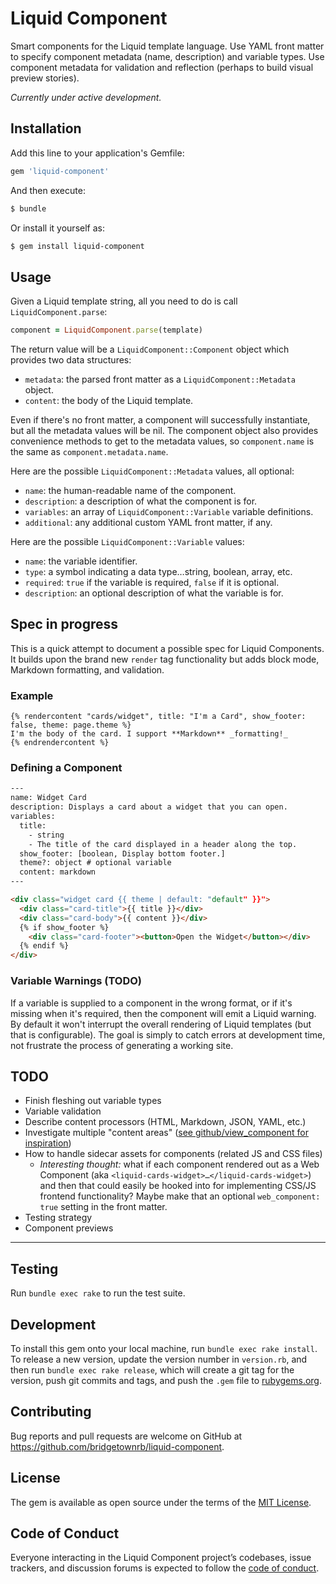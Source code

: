 # Liquid Component

Smart components for the Liquid template language. Use YAML front matter to specify component metadata (name, description) and variable types. Use
component metadata for validation and reflection (perhaps to build visual preview stories).

_Currently under active development._

## Installation

Add this line to your application's Gemfile:

```ruby
gem 'liquid-component'
```

And then execute:

```sh
$ bundle
```

Or install it yourself as:

```sh
$ gem install liquid-component
```

## Usage

Given a Liquid template string, all you need to do is call `LiquidComponent.parse`:

```ruby
component = LiquidComponent.parse(template)
```

The return value will be a `LiquidComponent::Component` object which provides two data structures:

* `metadata`: the parsed front matter as a `LiquidComponent::Metadata` object.
* `content`: the body of the Liquid template.

Even if there's no front matter, a component will successfully instantiate, but all the metadata values will be nil. The component object also provides convenience methods to get to the metadata values, so `component.name` is the same as `component.metadata.name`.

Here are the possible `LiquidComponent::Metadata` values, all optional:

* `name`: the human-readable name of the component.
* `description`: a description of what the component is for.
* `variables`: an array of `LiquidComponent::Variable` variable definitions.
* `additional`: any additional custom YAML front matter, if any.

Here are the possible `LiquidComponent::Variable` values:

* `name`: the variable identifier.
* `type`: a symbol indicating a data type…string, boolean, array, etc.
* `required`: `true` if the variable is required, `false` if it is optional.
* `description`: an optional description of what the variable is for.

## Spec in progress

This is a quick attempt to document a possible spec for Liquid Components. It builds upon the brand new `render` tag functionality but adds block mode, Markdown formatting, and validation.

### Example

```liquid
{% rendercontent "cards/widget", title: "I'm a Card", show_footer: false, theme: page.theme %}
I'm the body of the card. I support **Markdown** _formatting!_
{% endrendercontent %}
```

### Defining a Component

```html
---
name: Widget Card
description: Displays a card about a widget that you can open.
variables:
  title:
    - string
    - The title of the card displayed in a header along the top.
  show_footer: [boolean, Display bottom footer.]
  theme?: object # optional variable
  content: markdown
---

<div class="widget card {{ theme | default: "default" }}">
  <div class="card-title">{{ title }}</div>
  <div class="card-body">{{ content }}</div>
  {% if show_footer %}
    <div class="card-footer"><button>Open the Widget</button></div>
  {% endif %}
</div>
```

### Variable Warnings (TODO)

If a variable is supplied to a component in the wrong format, or if it's missing when it's required, then the component will emit a Liquid warning. By default it won't interrupt the overall rendering of Liquid templates (but that is configurable). The goal is simply to catch errors at development time, not frustrate the process of generating a working site.

## TODO

* Finish fleshing out variable types
* Variable validation
* Describe content processors (HTML, Markdown, JSON, YAML, etc.)
* Investigate multiple "content areas" ([see github/view_component for inspiration](https://github.com/github/view_component/blob/master/README.md#content-areas))
* How to handle sidecar assets for components (related JS and CSS files)
  * _Interesting thought:_ what if each component rendered out as a Web Component (aka `<liquid-cards-widget>…</liquid-cards-widget>`) and then that could easily be hooked into for implementing CSS/JS frontend functionality? Maybe make that an optional `web_component: true` setting in the front matter.
* Testing strategy
* Component previews

----

## Testing

Run `bundle exec rake` to run the test suite.

## Development

To install this gem onto your local machine, run `bundle exec rake install`. To release a new version, update the version number in `version.rb`, and then run `bundle exec rake release`, which will create a git tag for the version, push git commits and tags, and push the `.gem` file to [rubygems.org](https://rubygems.org).

## Contributing

Bug reports and pull requests are welcome on GitHub at https://github.com/bridgetownrb/liquid-component.

## License

The gem is available as open source under the terms of the [MIT License](https://opensource.org/licenses/MIT).

## Code of Conduct

Everyone interacting in the Liquid Component project’s codebases, issue trackers, and discussion forums is expected to follow the [code of conduct](https://github.com/bridgetownrb/liquid-component/blob/master/CODE_OF_CONDUCT.md).